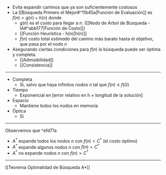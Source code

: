 - Evita expandir caminos que ya son suficientemente costosos
- La [[Búsqueda Primero el Mejor#^11b45a|Función de Evaluación]] es $f(n)=g(n)+h(n)$ donde
	- $g(n)$ es el costo para llegar a $n$. ([[Nodo de Árbol de Búsqueda - IA#^abb177|Función de Costo]]) 
	- [[Función Heurística - h(n)|h(n)]] 
	- $f(n)$ costo total *estimado* del camino más barato hasta el objetivo, que pasa por el nodo $n$
- Asegurando ciertas condiciones para $f(n)$ la búsqueda puede ser óptima y completa.
	- [[Admisibilidad]]
	- [[Consistencia]] 
***
- Completa
	- Si, salvo que haya infinitos nodos $n$ tal que $f(n)≤f(G)$
- Tiempo
	- Exponencial en [error relativo en h × longitud de la solución]
- Espacio
	- Mantiene todos los nodos en memoria
- Óptica
	- Si
***
Observemos que ^efd71a
- $A^*$ expande todos los nodos $n$ con $f(n) < C^*$ (el costo óptimo)
- $A^*$ expande algunos nodos $n$ con $f(n) = C^*$ 
- $A^*$ no expande nodos $n$ con $f(n) > C^*$ 
***
[[Teorema Optimalidad de Búsqueda A*]] 